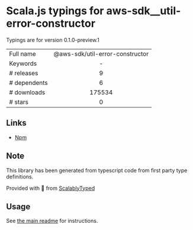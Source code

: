 
# Scala.js typings for aws-sdk__util-error-constructor

Typings are for version 0.1.0-preview.1



|                    |                 |
| ------------------ | :-------------: |
| Full name          | @aws-sdk/util-error-constructor |
| Keywords           | - |
| # releases         | 9 |
| # dependents       | 6 |
| # downloads        | 175534 |
| # stars            | 0 |

## Links
- [Npm](https://www.npmjs.com/package/%40aws-sdk%2Futil-error-constructor)
    


## Note
This library has been generated from typescript code from first party type definitions.

Provided with :purple_heart: from [ScalablyTyped](https://github.com/oyvindberg/ScalablyTyped)

## Usage
See [the main readme](../../readme.md) for instructions.


